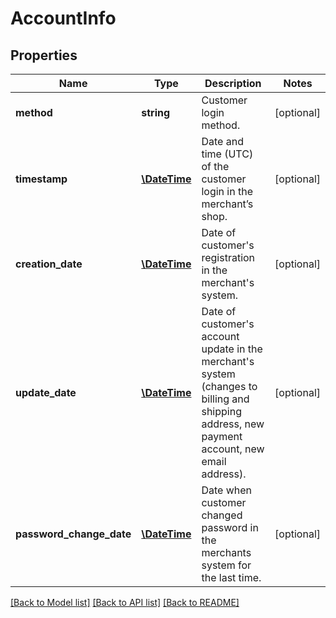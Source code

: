 # AccountInfo

## Properties
Name | Type | Description | Notes
------------ | ------------- | ------------- | -------------
**method** | **string** | Customer login method. | [optional] 
**timestamp** | [**\DateTime**](\DateTime.md) | Date and time (UTC) of the customer login in the merchant’s shop. | [optional] 
**creation_date** | [**\DateTime**](\DateTime.md) | Date of customer&#39;s registration in the merchant&#39;s system. | [optional] 
**update_date** | [**\DateTime**](\DateTime.md) | Date of customer&#39;s account update in the merchant&#39;s system (changes to billing and shipping address, new payment account, new email address). | [optional] 
**password_change_date** | [**\DateTime**](\DateTime.md) | Date when customer changed password in the merchants system for the last time. | [optional] 

[[Back to Model list]](../README.md#documentation-for-models) [[Back to API list]](../README.md#documentation-for-api-endpoints) [[Back to README]](../README.md)


